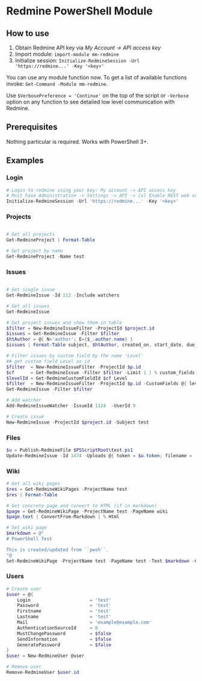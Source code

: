 # Redmine PowerShell Module

## How to use

1. Obtain Redmine API key via *My Account -> API access key*
1. Import module: `import-module mm-redmine`
1. Initialize session: `Initialize-RedmineSession -Url 'https://redmine...' -Key '<key>'`

You can use any module function now. To get a list of available functions invoke: `Get-Command -Module mm-redmine`.

Use `$VerbosePreference = 'Continue'` on the top of the script or `-Verbose` option on any function to see detailed low level communication with Redmine.

## Prerequisites

Nothing particular is required. Works with PowerShell 3+.

## Examples

### Login

```ps1
# Login to redmine using your key: My account -> API access key
# Must have Administration -> Settings -> API -> [x] Enable REST web service
Initialize-RedmineSession -Url 'https://redmine...' -Key '<key>'
```

### Projects

```ps1

# Get all projects
Get-RedmineProject | Format-Table

# Get project by name
Get-RedmineProject -Name test
```

### Issues

```ps1

# Get single issue
Get-RedmineIssue -Id 112 -Include watchers

# Get all issues
Get-RedmineIssue

# Get project issues and show them in table
$filter = New-RedmineIssueFilter -ProjectId $project.id
$issues = Get-RedmineIssue -Filter $filter
$htAuthor = @{ N='author'; E={$_.author.name} }
$issues | Format-Table subject, $htAuthor, created_on, start_date, due_date

# Filter issues by custom field by the name 'Level'
## get custom field Level as id
$filter  = New-RedmineIssueFilter -ProjectId $p.id
$cf      = Get-RedmineIssue -Filter $filter -Limit 1 | % custom_fields
$levelId = Get-RedmineCustomFieldId $cf Level
$filter  = New-RedmineIssueFilter -ProjectId $p.id -CustomFields @{ levelId = 'Senior' }
Get-RedmineIssue -Filter $filter

# Add watcher
Add-RedmineIssueWatcher -IssueId 1124  -UserId 9

# Create issue
New-RedmineIssue -ProjectId $project.id -Subject test
```

### Files

```ps1
$u = Publish-RedmineFile $PSScriptRoot\test.ps1
Update-RedmineIssue -Id 1474 -Uploads @{ token = $u.token; filename = 'test.ps1'; content_type = "text/plain" }
```

### Wiki

```ps1
# Get all wiki pages
$res = Get-RedmineWikiPages -ProjectName test
$res | Format-Table

# Get concrete page and convert to HTML (if in markdown)
$page = Get-RedmineWikiPage -ProjectName test -PageName wiki
$page.text | ConvertFrom-Markdown | % Html

# Set wiki page
$markdown = @"
# PowerShell Test

This is created/updated from ``pwsh``.
"@
Set-RedmineWikiPage -ProjectName test -PageName test -Text $markdown -Comments "Created by pwsh"
```

### Users

```ps1
# Create user
$user = @{
    Login                      = 'test'
    Password                   = 'test'
    Firstname                  = 'test'
    Lastname                   = 'test'
    Mail                       = 'example@example.com'
    AuthenticationSourceId     = 0
    MustChangePassword         = $false
    SendInformation            = $false
    GeneratePassword           = $false
}
$user = New-RedmineUser @user

# Remove user
Remove-RedmineUser $user.id
```
